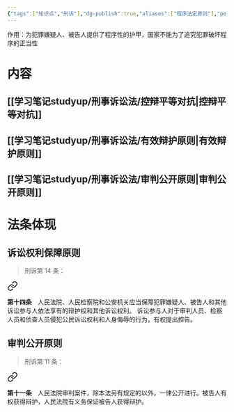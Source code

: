 ```yaml
---
{"tags":["知识点","刑诉"],"dg-publish":true,"aliases":["程序法定原则"],"permalink":"/学习笔记studyup/刑事诉讼法/正当程序原则/","dgPassFrontmatter":true,"created":"2024-11-10T20:08:49.380+08:00","updated":"2024-11-11T15:41:58.885+08:00"}
---
```


作用：为犯罪嫌疑人、被告人提供了程序性的护甲，国家不能为了追究犯罪破坏程序的正当性
# 内容
## [[学习笔记studyup/刑事诉讼法/控辩平等对抗\|控辩平等对抗]]
## [[学习笔记studyup/刑事诉讼法/有效辩护原则\|有效辩护原则]]
## [[学习笔记studyup/刑事诉讼法/审判公开原则\|审判公开原则]]
# 法条体现
## 诉讼权利保障原则
>刑诉第 14 条：
<div class="transclusion internal-embed is-loaded"><a class="markdown-embed-link" href="////#t14" aria-label="Open link"><svg xmlns="http://www.w3.org/2000/svg" width="24" height="24" viewBox="0 0 24 24" fill="none" stroke="currentColor" stroke-width="2" stroke-linecap="round" stroke-linejoin="round" class="svg-icon lucide-link"><path d="M10 13a5 5 0 0 0 7.54.54l3-3a5 5 0 0 0-7.07-7.07l-1.72 1.71"></path><path d="M14 11a5 5 0 0 0-7.54-.54l-3 3a5 5 0 0 0 7.07 7.07l1.71-1.71"></path></svg></a><div class="markdown-embed">



**第十四条**　人民法院、人民检察院和公安机关应当保障犯罪嫌疑人、被告人和其他诉讼参与人依法享有的辩护权和其他诉讼权利。
诉讼参与人对于审判人员、检察人员和侦查人员侵犯公民诉讼权利和人身侮辱的行为，有权提出控告。 

</div></div>

## 审判公开原则
>刑诉第 11 条：
<div class="transclusion internal-embed is-loaded"><a class="markdown-embed-link" href="////#t11" aria-label="Open link"><svg xmlns="http://www.w3.org/2000/svg" width="24" height="24" viewBox="0 0 24 24" fill="none" stroke="currentColor" stroke-width="2" stroke-linecap="round" stroke-linejoin="round" class="svg-icon lucide-link"><path d="M10 13a5 5 0 0 0 7.54.54l3-3a5 5 0 0 0-7.07-7.07l-1.72 1.71"></path><path d="M14 11a5 5 0 0 0-7.54-.54l-3 3a5 5 0 0 0 7.07 7.07l1.71-1.71"></path></svg></a><div class="markdown-embed">



**第十一条**　人民法院审判案件，除本法另有规定的以外，一律公开进行。被告人有权获得辩护，人民法院有义务保证被告人获得辩护。 

</div></div>
